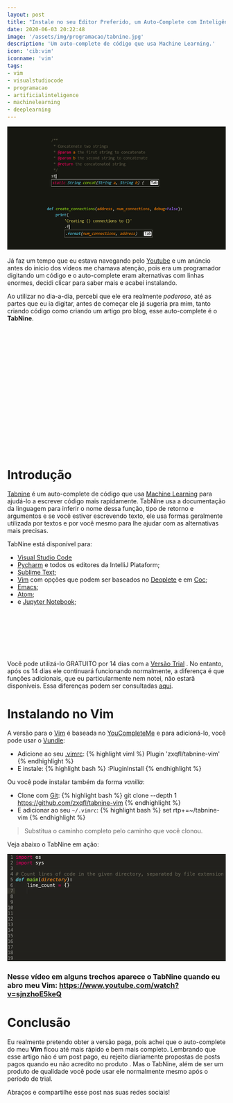 ```yaml
---
layout: post
title: "Instale no seu Editor Preferido, um Auto-Complete com Inteligência Artificial"
date: 2020-06-03 20:22:48
image: '/assets/img/programacao/tabnine.jpg'
description: 'Um auto-complete de código que usa Machine Learning.'
icon: 'cib:vim'
iconname: 'vim'
tags:
- vim
- visualstudiocode
- programacao
- artificialinteligence
- machinelearning
- deeplearning
---
```


![Instale no seu Editor Preferido, um Auto-Complete com Inteligência Artificial](/assets/img/programacao/tabnine.jpg)

Já faz um tempo que eu estava navegando pelo [Youtube](https://www.youtube.com/TerminalRootTV?sub_confirmation=1) e um anúncio antes do início dos vídeos me chamava atenção, pois era um programador digitando um código e o auto-complete eram alternativas com linhas enormes, decidi clicar para saber mais e acabei instalando.

Ao utilizar no dia-a-dia, percebi que ele era realmente *poderoso*, até as partes que eu ia digitar, antes de começar ele já sugeria pra mim, tanto criando código como criando um artigo pro blog, esse auto-complete é o **TabNine**.

<!-- QUADRADO -->
<script async src="//pagead2.googlesyndication.com/pagead/js/adsbygoogle.js"></script>
<ins class="adsbygoogle"
style="display:inline-block;width:336px;height:280px"
data-ad-client="ca-pub-2838251107855362"
data-ad-slot="5351066970"></ins>
<script>
(adsbygoogle = window.adsbygoogle || []).push({});
</script>

# Introdução
[Tabnine](https://www.tabnine.com/) é um auto-complete de código que usa [Machine Learning](https://pt.wikipedia.org/wiki/Aprendizado_de_máquina) para ajudá-lo a escrever código mais rapidamente. TabNine usa a documentação da linguagem para inferir o nome dessa função, tipo de retorno e argumentos e se você estiver escrevendo texto, ele usa formas geralmente utilizada por textos e por você mesmo para lhe ajudar com as alternativas mais precisas.

TabNine está disponível para:
+ [Visual Studio Code](https://terminalroot.com.br/2019/04/vscodium-um-vs-code-open-source-que-nao-te-rasrtreia.html)
+ [Pycharm](https://terminalroot.com.br/2019/10/os-20-melhores-ide-python-para-linux.html) e todos os editores da IntelliJ Plataform;
+ [Sublime Text](https://terminalroot.com.br/2016/05/os-8-melhores-editores-de-texto-para.html);
+ [Vim](https://terminalroot.com.br/vim) com opções que podem ser baseados no [Deoplete](https://github.com/tbodt/deoplete-tabnine) e em [Coc](https://github.com/neoclide/coc-tabnine);
+ [Emacs](https://terminalroot.com.br/2018/07/spacemacs-um-editor-para-desenvolvimento-profissional.html);
+ [Atom](https://terminalroot.com.br/2019/11/top-10-melhores-editores-de-codigo-para-linux.html);
+ e [Jupyter Notebook](https://pt.wikipedia.org/wiki/Projeto_Jupyter);

<!-- MINI ANÚNCIO -->
<script async src="//pagead2.googlesyndication.com/pagead/js/adsbygoogle.js"></script>
<!-- Games Root -->
<ins class="adsbygoogle"
style="display:inline-block;width:730px;height:95px"
data-ad-client="ca-pub-2838251107855362"
data-ad-slot="5351066970"></ins>
<script>
(adsbygoogle = window.adsbygoogle || []).push({});
</script>

Você pode utilizá-lo GRATUITO por 14 dias com a [Versão Trial](https://www.tabnine.com/trial/) . No entanto, após os 14 dias ele continuará funcionando normalmente, a diferença é que funções adicionais, que eu particularmente nem notei, não estarã disponíveis. Essa diferenças podem ser consultadas [aqui](https://www.tabnine.com/pricing).

# Instalando no Vim
A versão para o [Vim](https://www.youtube.com/watch?v=nFWQJiLvjnk) é baseada no [YouCompleteMe](https://github.com/Valloric/YouCompleteMe) e para adicioná-lo, você pode usar o [Vundle](https://github.com/VundleVim/Vundle.vim):
+ Adicione ao seu [.vimrc](https://www.youtube.com/watch?v=XXGk3n1uzPg): 
{% highlight viml %}
Plugin 'zxqfl/tabnine-vim'
{% endhighlight %}
+ E instale:
{% highlight bash %}
:PluginInstall
{% endhighlight %}

Ou você pode instalar também da forma *vanilla*:
+ Clone com [Git](https://terminalroot.com.br/git): 
{% highlight bash %}
git clone --depth 1 https://github.com/zxqfl/tabnine-vim
{% endhighlight %}
+ E adicionar ao seu `~/.vimrc`: 
{% highlight bash %}
set rtp+=~/tabnine-vim
{% endhighlight %}
> Substitua o caminho completo pelo caminho que você clonou.

Veja abaixo o TabNine em ação:

![TabNine](/assets/img/programacao/tabnine.gif)

### Nesse vídeo em alguns trechos aparece o TabNine quando eu abro meu Vim: <https://www.youtube.com/watch?v=sjnzhoE5keQ>

# Conclusão
Eu realmente pretendo obter a versão paga, pois achei que o auto-complete do meu **Vim** ficou até mais rápido e bem mais completo. Lembrando que esse artigo não é um post pago, eu rejeito diariamente propostas de posts pagos quando eu não acredito no produto . Mas o TabNine, além de ser um produto de qualidade você pode usar ele normalmente mesmo após o período de trial.

Abraços e compartilhe esse post nas suas redes sociais!

<!-- RETANGULO LARGO 2 -->
<script async src="//pagead2.googlesyndication.com/pagead/js/adsbygoogle.js"></script>
<ins class="adsbygoogle"
style="display:block; text-align:center;"
data-ad-layout="in-article"
data-ad-format="fluid"
data-ad-client="ca-pub-2838251107855362"
data-ad-slot="8549252987"></ins>
<script>
(adsbygoogle = window.adsbygoogle || []).push({});
</script>



